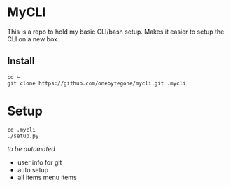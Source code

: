# MyCLI

This is a repo to hold my basic CLI/bash setup. Makes it easier to setup the CLI on a new box.


## Install

```
cd ~
git clone https://github.com/onebytegone/mycli.git .mycli
```

# Setup

```
cd .mycli
./setup.py
```

_to be automated_

  * user info for git
  * auto setup
  * all items menu items

